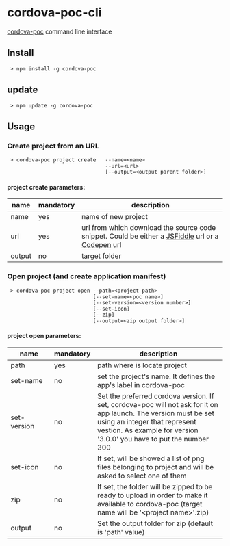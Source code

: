 
cordova-poc-cli
===============

[cordova-poc](http://bsorrentino.github.io/cordova-poc/) command line interface


## Install

```
 > npm install -g cordova-poc

```

## update

```
 > npm update -g cordova-poc

```

## Usage


### Create project from an URL

```
 > cordova-poc project create   --name=<name>
                                --url=<url>
                                [--output=<output parent folder>]
```
#### project create parameters:
 name |  mandatory | description
------------- | ------------- |------------- |
name  | yes | name of new project |
url  | yes | url from which download the source code snippet. Could be either a [JSFiddle](http://jsfiddle.net/) url or a [Codepen](http://codepen.io/) url |
output  | no | target folder |

### Open project (and create application manifest)

```
 > cordova-poc project open --path=<project path>
                            [--set-name=<poc name>]
                            [--set-version=<version number>]
                            [--set-icon]
                            [--zip]
                            [--output=<zip output folder>]
 ```
#### project open parameters:

 name |  mandatory | description
------------- | ------------- |------------- |
path&nbsp;&nbsp;&nbsp;&nbsp;&nbsp;&nbsp;&nbsp;&nbsp;&nbsp;&nbsp;&nbsp;&nbsp; | yes | path where is locate project |
set-name  | no | set the project's name. It defines the app's label in cordova-poc |
set-version  | no | Set the preferred cordova version. If set, cordova-poc will not ask for it on app launch. The version must be set using an integer that represent vestion. As example for version '3.0.0' you have to put the number 300  |
set-icon  | no | If set, will be showed a list of png files belonging to project and will be asked to select one of them |
zip  | no | If set, the folder will be zipped to be ready to upload in order to make it available to cordova-poc (target name will be '&lt;project name&gt;'.zip) |
output  | no | Set the output folder for zip (default is 'path' value)  |
